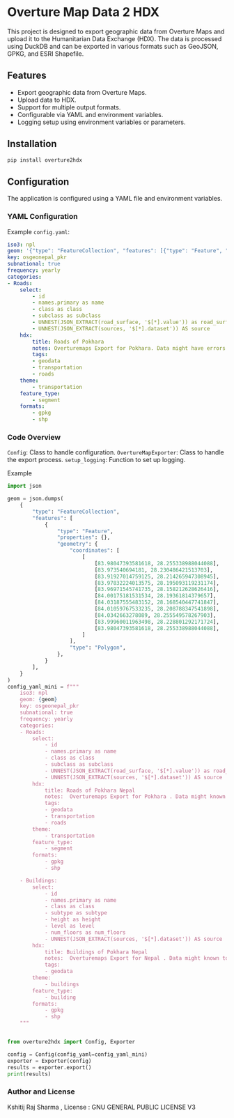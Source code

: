 # Overture Map Data 2 HDX

This project is designed to export geographic data from Overture Maps and upload it to the Humanitarian Data Exchange (HDX). The data is processed using DuckDB and can be exported in various formats such as GeoJSON, GPKG, and ESRI Shapefile.

## Features

- Export geographic data from Overture Maps.
- Upload data to HDX.
- Support for multiple output formats.
- Configurable via YAML and environment variables.
- Logging setup using environment variables or parameters.


## Installation

```bash
pip install overture2hdx
```

## Configuration

The application is configured using a YAML file and environment variables.

### YAML Configuration

Example `config.yaml`:
```yaml
iso3: npl
geom: '{"type": "FeatureCollection", "features": [{"type": "Feature", "properties": {}, "geometry": {"coordinates": [[]], "type": "Polygon"}}]}'
key: osgeonepal_pkr
subnational: true
frequency: yearly
categories:
- Roads:
    select:
        - id
        - names.primary as name
        - class as class
        - subclass as subclass
        - UNNEST(JSON_EXTRACT(road_surface, '$[*].value')) as road_surface
        - UNNEST(JSON_EXTRACT(sources, '$[*].dataset')) AS source
    hdx:
        title: Roads of Pokhara
        notes: Overturemaps Export for Pokhara. Data might have errors but has gone through validation checks.
        tags:
        - geodata
        - transportation
        - roads
    theme:
        - transportation
    feature_type:
        - segment
    formats:
        - gpkg
        - shp

```
### Code Overview

`Config`: Class to handle configuration.
`OvertureMapExporter`: Class to handle the export process.
`setup_logging`: Function to set up logging.

Example 
```python
import json

geom = json.dumps(
    {
        "type": "FeatureCollection",
        "features": [
            {
                "type": "Feature",
                "properties": {},
                "geometry": {
                    "coordinates": [
                        [
                            [83.98047393581618, 28.255338988044088],
                            [83.973540694181, 28.230486421513703],
                            [83.91927014759125, 28.214265947308945],
                            [83.97832224013575, 28.195093119231174],
                            [83.96971545741735, 28.158212628626416],
                            [84.00175181531534, 28.19361814379657],
                            [84.03187555483152, 28.168540447741847],
                            [84.01059767533235, 28.208788347541898],
                            [84.0342663278089, 28.255549578267903],
                            [83.99960011963498, 28.228801292171724],
                            [83.98047393581618, 28.255338988044088],
                        ]
                    ],
                    "type": "Polygon",
                },
            }
        ],
    }
)
config_yaml_mini = f"""
    iso3: npl
    geom: {geom}
    key: osgeonepal_pkr
    subnational: true
    frequency: yearly
    categories:
    - Roads:
        select:
            - id
            - names.primary as name
            - class as class
            - subclass as subclass
            - UNNEST(JSON_EXTRACT(road_surface, '$[*].value')) as road_surface
            - UNNEST(JSON_EXTRACT(sources, '$[*].dataset')) AS source
        hdx:
            title: Roads of Pokhara Nepal
            notes:  Overturemaps Export for Pokhara . Data might known to have errors however gone through validation checks to detect map errors, breakage, and vandalism . Sources would be combination of OSM and Other openly available datasets in the region including facebook roads and ESRI community datasets
            tags:
            - geodata
            - transportation
            - roads
        theme:
            - transportation
        feature_type:
            - segment
        formats:
            - gpkg
            - shp

    - Buildings:
        select:
            - id
            - names.primary as name
            - class as class
            - subtype as subtype
            - height as height
            - level as level
            - num_floors as num_floors
            - UNNEST(JSON_EXTRACT(sources, '$[*].dataset')) AS source
        hdx:
            title: Buildings of Pokhara Nepal
            notes:  Overturemaps Export for Nepal . Data might known to have errors however gone through validation checks to detect map errors, breakage, and vandalism . Sources would be combination of OSM and Other openly available datasets in the region including facebook roads and ESRI community datasets
            tags:
            - geodata
        theme:
            - buildings
        feature_type:
            - building
        formats:
            - gpkg
            - shp
    """


from overture2hdx import Config, Exporter

config = Config(config_yaml=config_yaml_mini)
exporter = Exporter(config)
results = exporter.export()
print(results)
```

### Author and License 
Kshitij Raj Sharma , License : GNU GENERAL PUBLIC LICENSE V3
